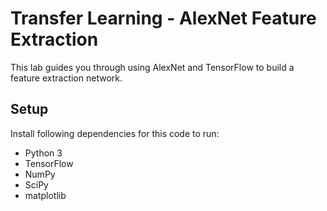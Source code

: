 # Transfer Learning - AlexNet Feature Extraction

This lab guides you through using AlexNet and TensorFlow to build a feature extraction network.

## Setup
Install following dependencies for this code to run:

* Python 3
* TensorFlow
* NumPy
* SciPy
* matplotlib

